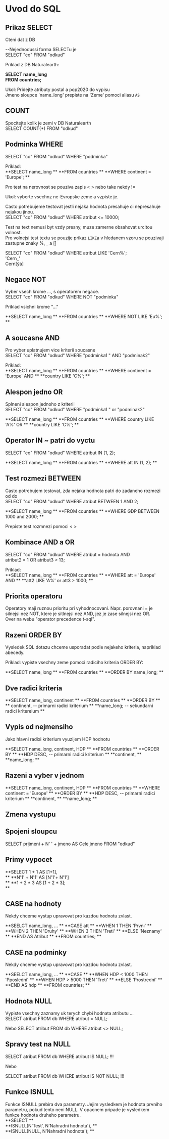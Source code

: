 # Uvod do SQL 

## Prikaz SELECT
Cteni dat z DB 

--Nejednodussi forma SELECTu je <br>
SELECT "co" FROM "odkud"

Priklad z DB Naturalearth: <br>

**SELECT name_long** <br>
**FROM countries;** <br>


Ukol: Pridejte atributy postal a pop2020 do vypisu <br>
Jmeno sloupce 'name_long' prepiste na 'Zeme' pomoci aliasu `AS`

## COUNT
Spocitejte kolik je zemi v DB Naturalearth <br>
SELECT COUNT(*) FROM "odkud" <br>

## Podminka WHERE
SELECT "co" FROM "odkud" WHERE "podminka" <br>

Priklad: <br/> 
**SELECT name_long **
**FROM countries **
**WHERE continent = 'Europe'; **


Pro test na nerovnost se pouziva zapis < > nebo take nekdy != <br>

Ukol: vyberte vsechnz ne-Evropske zeme a vzpiste je. <br>

Casto potrebujeme testovat jestli nejaka hodnota presahuje ci nepresahuje nejakou jinou. <br>
SELECT "co" FROM "odkud" WHERE atribut <= 10000; <br/> 

Test na text nemusi byt vzdy presny, muze zamerne obsahovat urcitou volnost. <br>
Pro volnejsi test textu se pouzije prikaz `LIKE`a v hledanem vzoru se pouzivaji zastupne znaky %, _ a [] <br>

SELECT "co" FROM "odkud" WHERE atribut LIKE 'Cern%'; <br>
'Cern_' <br>
Cern[ýá] <br>

## Negace NOT
Vyber vsech krome ..., s operatorem negace. <br>
SELECT "co" FROM "odkud" WHERE NOT "podminka" <br>

Priklad vsichni krome "..." <br>

**SELECT name_long **
**FROM countries **
**WHERE NOT LIKE 'Eu%'; **

## A soucasne AND
Pro vyber uplatnujem vice kriterii soucasne <br>
SELECT "co" FROM "odkud" WHERE "podminka1 " AND "podminak2" <br>

Priklad: <br> 
**SELECT name_long **
**FROM countries **
**WHERE continent = 'Europe' AND **
**country LIKE 'C%';  **

## Alespon jedno OR 
Splneni alespon jednoho z kriterii <br>
SELECT "co" FROM "odkud" WHERE "podminka1 " or "podminak2" <br>

**SELECT name_long **
**FROM countries **
**WHERE country LIKE 'A%' OR **
**country LIKE 'C%';  **

## Operator IN ~ patri do vyctu 
SELECT "co" FROM "odkud" WHERE atribut IN (1, 2); <br>

**SELECT name_long **
**FROM countries **
**WHERE att IN (1, 2);  **

## Test rozmezi BETWEEN 
Casto potrebujem testovat, zda nejaka hodnota patri do zadaneho rozmezi od do <br>
SELECT "co" FROM "odkud" WHERE atribut BETWEEN 1 AND 2; <br>

**SELECT name_long **
**FROM countries **
**WHERE GDP BETWEEN 1000 and 2000;  **

Prepiste test rozmnezi pomoci < > <br>

## Kombinace AND a OR 
SELECT "co" FROM "odkud" WHERE atribut = hodnota AND <br>
                               atribut2 = 1 OR atribut3 > 13; 

Priklad: <br>
**SELECT name_long **
**FROM countries **
**WHERE att = 'Europe' AND **
**att2 LIKE 'A%' or att3 > 1000; **

## Priorita operatoru 
Operatory maji ruznou prioritu pri vyhodnocovani. Napr. porovnani = je silnejsi nez NOT, ktere je sitlnejsi nez AND, jez je zase silnejsi nez OR. <br>
Over na webu "operator precedence t-sql". <br>

## Razeni ORDER BY 
Vysledek SQL dotazu chceme usporadat podle nejakeho kriteria, napriklad abecedy. <br>

Priklad: vypiste vsechny zeme pomoci radiciho kriteria ORDER BY: <br>

**SELECT name_long **
**FROM countries **
**ORDER BY name_long; **

## Dve radici kriteria 
**SELECT name_long, continent **
**FROM countries **
**ORDER BY **
  ** continent, -- primarni radici kriterium **
  **name_long; -- sekundarni radici kritereium  **

## Vypis od nejmensiho 
Jako hlavni radixi kriterium vyuzijem HDP hodnotu <br>

**SELECT name_long, continent, HDP **
**FROM countries **
**ORDER BY **
  **HDP DESC, -- primarni radici kriterium **
  **continent, **
  **name_long;  **

## Razeni a vyber v jednom 
**SELECT name_long, continent, HDP **
**FROM countries **
**WHERE continent = 'Europe' **
**ORDER BY **
  **HDP DESC, -- primarni radici kriterium **
  **continent, **
  **name_long;  **

## Zmena vystupu 

## Spojeni sloupcu 
SELECT prijmeni + N' ' + jmeno AS Cele jmeno FROM "odkud" <br>

## Primy vypocet 
**SELECT 1 + 1 AS [1+1],  <br> **
       **N'1' + N'1' AS [N'1'+ N'1']  <br> **
       **1 + 2 * 3 AS [1 + 2 * 3]; <br> **

## CASE na hodnoty 
Nekdy chceme vystup upravovat pro kazdou hodnotu zvlast. <br>

**SEELCT name_long, ... **
  **CASE att **
    **WHEN 1 THEN 'Prvni' **
    **WHEN 2 THEN 'Druhy' **
    **WHEN 3 THEN 'Treti' **
    **ELSE 'Neznamy' **
  **END AS Atribut **
**FROM countries; **

## CASE na podminky 
Nekdy chceme vystup upravovat pro kazdou hodnotu zvlast. <br>

**SEELCT name_long, ... **
  **CASE **
    **WHEN HDP < 1000 THEN 'Pposledni' **
    **WHEN HDP > 5000 THEN 'Treti' **
    **ELSE 'Prostredni' **
  **END AS hdp **
**FROM countries; **

## Hodnota NULL 
Vypiste vsechny zaznamy uk terych chybi hodnata atributu ... <br>
SELECT atribut FROM db WHERE atribut = NULL; <br>

Nebo 
SELECT atribut FROM db WHERE atribut <> NULL;  <br>

## Spravy test na NULL 
SELECT atribut FROM db WHERE atribut IS NULL;  !!! <br>

Nebo <br>

SELECT atribut FROM db WHERE atribut IS NOT NULL;  !!! <br>

## Funkce ISNULL 
Funkce ISNULL prebira dva parametry. Jejim vysledkem je hodnota prvniho parametru, pokud tento neni NULL. V opacnem pripade je vysledkem funkce hodnota druheho parametru. <br>
**SELECT ** <br>
  **ISNULL(N'Test', N'Nahradni hodnota'), **<br>
  **ISNULL(NULL, N'Nahradni hodnota'); **<br>



